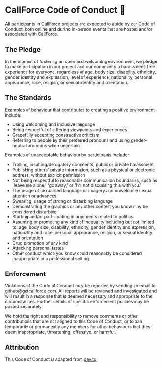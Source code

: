 
# CallForce Code of Conduct 📜

All participants in CallForce projects are expected to abide by our Code of 
Conduct, both online and during in-person events that are hosted and/or 
associated with CallForce.

## The Pledge

In the interest of fostering an open and welcoming environment, we pledge to 
make participation in our project and our community a harassment-free experience 
for everyone, regardless of age, body size, disability, ethnicity, gender 
identity and expression, level of experience, nationality, personal appearance, 
race, religion, or sexual identity and orientation.

## The Standards

Examples of behaviour that contributes to creating a positive environment include:

* Using welcoming and inclusive language
* Being respectful of differing viewpoints and experiences
* Gracefully accepting constructive criticism
* Referring to people by their preferred pronouns and using gender-neutral pronouns when uncertain

Examples of unacceptable behaviour by participants include:

* Trolling, insulting/derogatory comments, public or private harassment
* Publishing others' private information, such as a physical or electronic address, without explicit permission
* Not being respectful to reasonable communication boundaries, such as 'leave me alone,' 'go away,' or 'I’m not discussing this with you.'
* The usage of sexualised language or imagery and unwelcome sexual attention or advances
* Swearing, usage of strong or disturbing language
* Demonstrating the graphics or any other content you know may be considered disturbing
* Starting and/or participating in arguments related to politics
* Assuming or promoting any kind of inequality including but not limited to: age, body size, disability, ethnicity, gender identity and expression, nationality and race, personal appearance, religion, or sexual identity and orientation
* Drug promotion of any kind
* Attacking personal tastes
* Other conduct which you know could reasonably be considered inappropriate in a professional setting.

## Enforcement

Violations of the Code of Conduct may be reported by sending an email to 
github@getcallforce.com. All reports will be reviewed and investigated and will 
result in a response that is deemed necessary and appropriate to the 
circumstances. Further details of specific enforcement policies may be posted 
separately.

We hold the right and responsibility to remove comments or other contributions 
that are not aligned to this Code of Conduct, or to ban temporarily or 
permanently any members for other behaviours that they deem inappropriate, 
threatening, offensive, or harmful.

## Attribution

This Code of Conduct is adapted from [dev.to][1].

[1]: https://dev.to/code-of-conduct